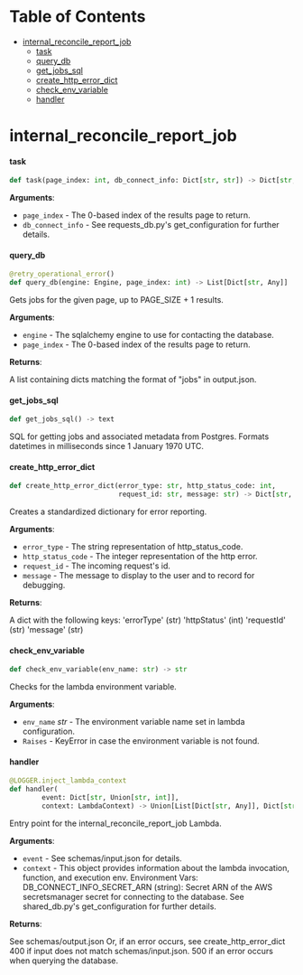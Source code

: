# Table of Contents

* [internal\_reconcile\_report\_job](#internal_reconcile_report_job)
  * [task](#internal_reconcile_report_job.task)
  * [query\_db](#internal_reconcile_report_job.query_db)
  * [get\_jobs\_sql](#internal_reconcile_report_job.get_jobs_sql)
  * [create\_http\_error\_dict](#internal_reconcile_report_job.create_http_error_dict)
  * [check\_env\_variable](#internal_reconcile_report_job.check_env_variable)
  * [handler](#internal_reconcile_report_job.handler)

<a id="internal_reconcile_report_job"></a>

# internal\_reconcile\_report\_job

<a id="internal_reconcile_report_job.task"></a>

#### task

```python
def task(page_index: int, db_connect_info: Dict[str, str]) -> Dict[str, Any]
```

**Arguments**:

- `page_index` - The 0-based index of the results page to return.
- `db_connect_info` - See requests_db.py's get_configuration for further details.

<a id="internal_reconcile_report_job.query_db"></a>

#### query\_db

```python
@retry_operational_error()
def query_db(engine: Engine, page_index: int) -> List[Dict[str, Any]]
```

Gets jobs for the given page, up to PAGE_SIZE + 1 results.

**Arguments**:

- `engine` - The sqlalchemy engine to use for contacting the database.
- `page_index` - The 0-based index of the results page to return.
  

**Returns**:

  A list containing dicts matching the format of "jobs" in output.json.

<a id="internal_reconcile_report_job.get_jobs_sql"></a>

#### get\_jobs\_sql

```python
def get_jobs_sql() -> text
```

SQL for getting jobs and associated metadata from Postgres.
Formats datetimes in milliseconds since 1 January 1970 UTC.

<a id="internal_reconcile_report_job.create_http_error_dict"></a>

#### create\_http\_error\_dict

```python
def create_http_error_dict(error_type: str, http_status_code: int,
                           request_id: str, message: str) -> Dict[str, Any]
```

Creates a standardized dictionary for error reporting.

**Arguments**:

- `error_type` - The string representation of http_status_code.
- `http_status_code` - The integer representation of the http error.
- `request_id` - The incoming request's id.
- `message` - The message to display to the user and to record for debugging.

**Returns**:

  A dict with the following keys:
  'errorType' (str)
  'httpStatus' (int)
  'requestId' (str)
  'message' (str)

<a id="internal_reconcile_report_job.check_env_variable"></a>

#### check\_env\_variable

```python
def check_env_variable(env_name: str) -> str
```

Checks for the lambda environment variable.

**Arguments**:

- `env_name` _str_ - The environment variable name set in lambda configuration.
- `Raises` - KeyError in case the environment variable is not found.

<a id="internal_reconcile_report_job.handler"></a>

#### handler

```python
@LOGGER.inject_lambda_context
def handler(
        event: Dict[str, Union[str, int]],
        context: LambdaContext) -> Union[List[Dict[str, Any]], Dict[str, Any]]
```

Entry point for the internal_reconcile_report_job Lambda.

**Arguments**:

- `event` - See schemas/input.json for details.
- `context` - This object provides information about the lambda invocation, function,
  and execution env.
  Environment Vars:
  DB_CONNECT_INFO_SECRET_ARN (string):
  Secret ARN of the AWS secretsmanager secret for connecting to the database.
  See shared_db.py's get_configuration for further details.
  

**Returns**:

  See schemas/output.json
  Or, if an error occurs, see create_http_error_dict
  400 if input does not match schemas/input.json.
  500 if an error occurs when querying the database.

